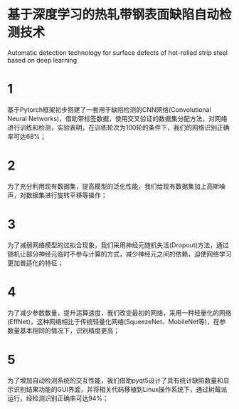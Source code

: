 # 基于深度学习的热轧带钢表面缺陷自动检测技术
Automatic detection technology for surface defects of hot-rolled strip steel based on deep learning
# 1
基于Pytorch框架初步搭建了一套用于缺陷检测的CNN网络(Convolutional Neural Networks)，借助带标签数据，使用交叉验证的数据集分配方法，对网络进行训练和检测，实验表明，在训练轮次为100轮的条件下，我们的网络识别正确率可达68%；
# 2
为了充分利用现有数据集，提高模型的泛化性能，我们给现有数据集加上高斯噪声，对数据集进行旋转平移等操作；
# 3
为了减弱网络模型的过拟合现象，我们采用神经元随机失活(Dropout)方法，通过随机让部分神经元临时不参与计算的方式，减少神经元之间的依赖，迫使网络学习更加普适化的特征；
# 4
为了减少参数数量，提升运算速度，我们改变最初的网络，采用一种轻量化的网络(EffNet)，这种网络相比于传统轻量化网络(SqueezeNet、MobileNet等)，在参数量基本相同的情况下，识别精度更高；
# 5
为了增加自动检测系统的交互性能，我们借助pyqt5设计了具有统计缺陷数量和显示识别结果功能的GUI界面，并将相关代码移植到Linux操作系统下，通过树莓派运行，经检测识别正确率可达94%；
